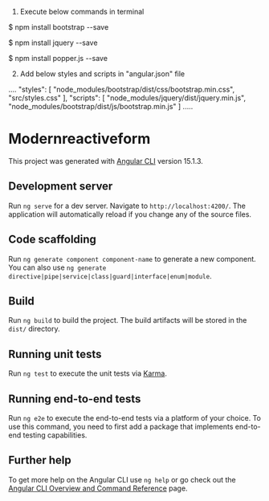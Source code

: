 1) Execute below commands in terminal

$ npm install bootstrap --save

$ npm install jquery --save

$ npm install popper.js --save


2) Add below styles and scripts in "angular.json" file

....
      "styles": [
        "node_modules/bootstrap/dist/css/bootstrap.min.css",
        "src/styles.css"
      ],
      "scripts": [
          "node_modules/jquery/dist/jquery.min.js",
          "node_modules/bootstrap/dist/js/bootstrap.min.js"
      ]
.....


# Modernreactiveform

This project was generated with [Angular CLI](https://github.com/angular/angular-cli) version 15.1.3.

## Development server

Run `ng serve` for a dev server. Navigate to `http://localhost:4200/`. The application will automatically reload if you change any of the source files.

## Code scaffolding

Run `ng generate component component-name` to generate a new component. You can also use `ng generate directive|pipe|service|class|guard|interface|enum|module`.

## Build

Run `ng build` to build the project. The build artifacts will be stored in the `dist/` directory.

## Running unit tests

Run `ng test` to execute the unit tests via [Karma](https://karma-runner.github.io).

## Running end-to-end tests

Run `ng e2e` to execute the end-to-end tests via a platform of your choice. To use this command, you need to first add a package that implements end-to-end testing capabilities.

## Further help

To get more help on the Angular CLI use `ng help` or go check out the [Angular CLI Overview and Command Reference](https://angular.io/cli) page.
